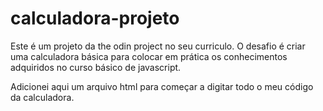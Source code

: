 # calculadora-projeto
Este é um projeto da the odin project no seu curriculo. O desafio é criar uma calculadora básica para colocar em prática os conhecimentos adquiridos no curso básico de javascript.

Adicionei aqui um arquivo html para começar a digitar todo o meu código da calculadora.
